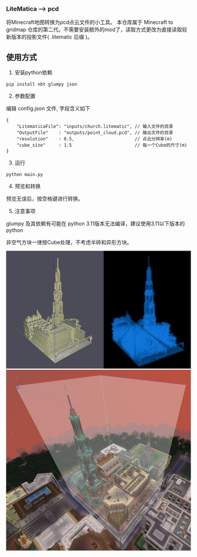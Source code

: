 ### LiteMatica --> pcd

将Minecraft地图转换为pcd点云文件的小工具。
本仓库属于 Minecraft to gridmap 仓库的第二代。不需要安装额外的mod了，读取方式更改为直接读取较新版本的投影文件( .litematic 后缀 )。

## 使用方式

1. 安装python依赖

```
pip install nbt glumpy json
```
2. 参数配置

编辑 config.json 文件, 字段含义如下

```
{
    "LitematicaFile": "inputs/church.litematic", // 输入文件的目录
    "OutputFile"    : "outputs/point_cloud.pcd", // 输出文件的目录
    "resolution"    : 0.5,                       // 点云分辨率(m)
    "cube_size"     : 1.5                        // 每一个Cube的尺寸(m)
}
```
3. 运行
```
python main.py
```

4. 预览和转换

预览无误后，按空格键进行转换。

5. 注意事项

glumpy 及其依赖有可能在 python 3.11版本无法编译，建议使用3.11以下版本的python

非空气方块一律按Cube处理，不考虑半砖和异形方块。




![trans](imgs/2.png)
![ori](imgs/1.png)